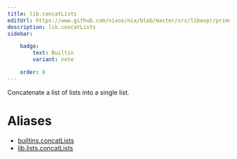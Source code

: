 ```yaml
---
title: lib.concatLists
editUrl: https://www.github.com/nixos/nix/blob/master/src/libexpr/primops.cc
description: lib.concatLists
sidebar:

    badge:
        text: Builtin
        variant: note

    order: 8
---
```


Concatenate a list of lists into a single list.


# Aliases

- [builtins.concatLists](/reference/builtinsconcatLists)
- [lib.lists.concatLists](/reference/liblists.concatLists)


